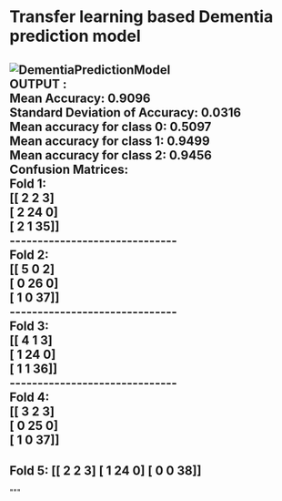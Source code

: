 # Transfer learning based Dementia prediction model
![DementiaPredictionModel](https://github.com/user-attachments/assets/644c8d62-4f2e-4ff9-9bc2-c14a5ca04094)<br>
OUTPUT : <br>
Mean Accuracy: 0.9096<br>
Standard Deviation of Accuracy: 0.0316<br>
Mean accuracy for class 0: 0.5097<br>
Mean accuracy for class 1: 0.9499<br>
Mean accuracy for class 2: 0.9456<br>
Confusion Matrices:<br>
 Fold 1:<br>
[[ 2  2  3]<br>
 [ 2 24  0]<br>
 [ 2  1 35]]<br>
------------------------------<br>
 Fold 2:<br>
[[ 5  0  2]<br>
 [ 0 26  0]<br>
 [ 1  0 37]]<br>
------------------------------<br>
 Fold 3:<br>
[[ 4  1  3]<br>
 [ 1 24  0]<br>
 [ 1  1 36]]<br>
------------------------------<br>
 Fold 4:<br>
[[ 3  2  3]<br>
 [ 0 25  0]<br>
 [ 1  0 37]]<br>
------------------------------
 Fold 5:
[[ 2  2  3]
 [ 1 24  0]
 [ 0  0 38]]
------------------------------
"""
